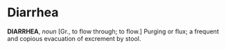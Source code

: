 # Diarrhea

**DIARRHEA**, _noun_ \[Gr., to flow through; to flow.\] Purging or flux; a frequent and copious evacuation of excrement by stool.